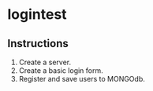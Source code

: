# logintest
## Instructions

1. Create a server.
1. Create a basic login form.
1. Register and save users to MONGOdb.
